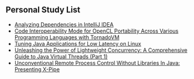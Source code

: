 ## Personal Study List
<!-- BLOG-POST-LIST:START -->
- [Analyzing Dependencies in IntelliJ IDEA](https://foojay.io/today/analyzing-dependencies-in-intellij-idea/)
- [Code Interoperability Mode for OpenCL Portability Across Various Programming Languages with TornadoVM](https://foojay.io/today/code-interoperability-mode-for-opencl-portability-across-various-programming-languages-with-tornadovm/)
- [Tuning Java Applications for Low Latency on Linux](https://foojay.io/today/tuning-java-applications-for-low-latency-on-linux/)
- [Unleashing the Power of Lightweight Concurrency: A Comprehensive Guide to Java Virtual Threads &lpar;Part 1&rpar;](https://foojay.io/today/unleashing-the-power-of-lightweight-concurrency-a-comprehensive-guide-to-java-virtual-threads-part-1/)
- [Unconventional Remote Process Control Without Libraries In Java: Presenting X-Pipe](https://foojay.io/today/presenting-xpipe/)
<!-- BLOG-POST-LIST:END -->  
